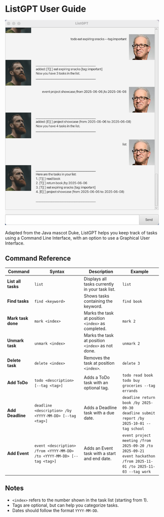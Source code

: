 # ListGPT User Guide

![Product Screenshot](UI.png)

Adapted from the Java mascot Duke, ListGPT helps you keep track of tasks using a Command Line Interface, with an option to use a Graphical User Interface.

## Command Reference

| Command            | Syntax                                                                  | Description                                        | Example                                                                                                                 |
|--------------------|-------------------------------------------------------------------------|----------------------------------------------------|-------------------------------------------------------------------------------------------------------------------------|
| **List all tasks** | `list`                                                                  | Displays all tasks currently in your task list.    | `list`                                                                                                                  |
| **Find tasks**     | `find <keyword>`                                                        | Shows tasks containing the keyword.                | `find book`                                                                                                             |
| **Mark task done** | `mark <index>`                                                          | Marks the task at position `<index>` as completed. | `mark 2`                                                                                                                |
| **Unmark task**    | `unmark <index>`                                                        | Marks the task at position `<index>` as not done.  | `unmark 2`                                                                                                              |
| **Delete task**    | `delete <index>`                                                        | Removes the task at position `<index>`.            | `delete 3`                                                                                                              |
| **Add ToDo**       | `todo <description> [--tag <tag>]`                                      | Adds a ToDo task with an optional tag.             | `todo read book`<br>`todo buy groceries --tag errands`                                                                  |
| **Add Deadline**   | `deadline <description> /by <YYYY-MM-DD> [--tag <tag>]`                 | Adds a Deadline task with a due date.              | `deadline return book /by 2025-09-30`<br>`deadline submit report /by 2025-10-01 --tag school`                           |
| **Add Event**      | `event <description> /from <YYYY-MM-DD> /to <YYYY-MM-DD> [--tag <tag>]` | Adds an Event task with a start and end date.      | `event project meeting /from 2025-09-20 /to 2025-09-21`<br>`event hackathon /from 2025-11-01 /to 2025-11-03 --tag work` |

## Notes
- `<index>` refers to the number shown in the task list (starting from 1).
- Tags are optional, but can help you categorize tasks.
- Dates should follow the format `YYYY-MM-DD`.